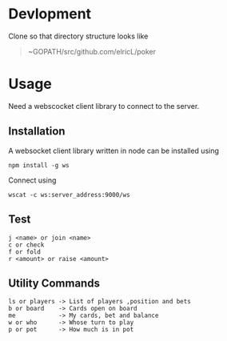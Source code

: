 # Devlopment
Clone so that directory structure looks like 
> ~GOPATH/src/github.com/elricL/poker

# Usage 
Need a webscocket client library to connect to the server. 

## Installation

A websocket client library written in node can be installed using

    npm install -g ws

Connect using 

    wscat -c ws:server_address:9000/ws
  
## Test

    j <name> or join <name>
    c or check
    f or fold
    r <amount> or raise <amount>

## Utility Commands
    ls or players -> List of players ,position and bets
    b or board    -> Cards open on board
    me            -> My cards, bet and balance
    w or who      -> Whose turn to play 
    p or pot      -> How much is in pot
